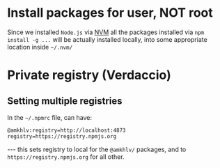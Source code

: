 Install packages for user, NOT root
===================================

Since we installed `Node.js` via [NVM](nvm.html)
all the packages installed via `npm install -g ...` will be
actually installed locally, into some appropriate
location inside `~/.nvm/`

Private registry (Verdaccio)
============================

Setting multiple registries
---------------------------

In the `~/.npmrc` file, can have:

    @amkhlv:registry=http://localhost:4873
    registry=https://registry.npmjs.org

--- this sets registry to local for the `@amkhlv/` packages, 
and to `https://registry.npmjs.org` for all other. 



